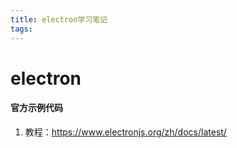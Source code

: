 ```yaml
---
title: electron学习笔记
tags: 
---
```


# electron

#### 官方示例代码

1. 教程：https://www.electronjs.org/zh/docs/latest/

